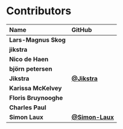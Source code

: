 # Contributors

| Name                  | GitHub                                           |
| :-------------------- | :----------------------------------------------- |
| **Lars-Magnus Skog**  |                                                  |
| **jikstra**           |                                                  |
| **Nico de Haen**      |                                                  |
| **björn petersen**    |                                                  |
| **Jikstra**           | [**@Jikstra**](https://github.com/Jikstra)       |
| **Karissa McKelvey**  |                                                  |
| **Floris Bruynooghe** |                                                  |
| **Charles Paul**      |                                                  |
| **Simon Laux**        | [**@Simon-Laux**](https://github.com/Simon-Laux) |
